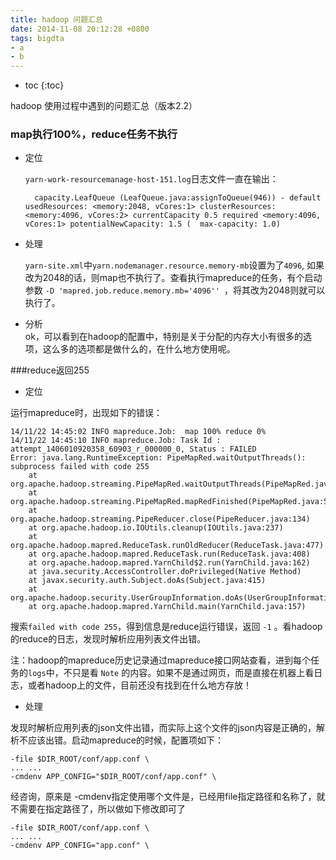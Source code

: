 ```yaml
---
title: hadoop 问题汇总
date: 2014-11-08 20:12:28 +0800
tags: bigdta
- a
- b
---
```


* toc 
{:toc}


hadoop 使用过程中遇到的问题汇总（版本2.2） 

### map执行100%，reduce任务不执行  
* 定位  

    `yarn-work-resourcemanage-host-151.log`日志文件一直在输出： 

        capacity.LeafQueue (LeafQueue.java:assignToQueue(946)) - default usedResources: <memory:2048, vCores:1> clusterResources: <memory:4096, vCores:2> currentCapacity 0.5 required <memory:4096, vCores:1> potentialNewCapacity: 1.5 (  max-capacity: 1.0)

* 处理  

    ` yarn-site.xml `中` yarn.nodemanager.resource.memory-mb `设置为了` 4096 `, 如果改为2048的话，则map也不执行了。查看执行mapreduce的任务，有个启动参数 ` -D 'mapred.job.reduce.memory.mb='4096''  `，将其改为2048则就可以执行了。
    
* 分析  
  ok，可以看到在hadoop的配置中，特别是关于分配的内存大小有很多的选项，这么多的选项都是做什么的，在什么地方使用呢。 

###reduce返回255

* 定位

运行mapreduce时，出现如下的错误：

    14/11/22 14:45:02 INFO mapreduce.Job:  map 100% reduce 0%
    14/11/22 14:45:10 INFO mapreduce.Job: Task Id : attempt_1406010920358_60903_r_000000_0, Status : FAILED
    Error: java.lang.RuntimeException: PipeMapRed.waitOutputThreads(): subprocess failed with code 255
        at org.apache.hadoop.streaming.PipeMapRed.waitOutputThreads(PipeMapRed.java:320)
        at org.apache.hadoop.streaming.PipeMapRed.mapRedFinished(PipeMapRed.java:533)
        at org.apache.hadoop.streaming.PipeReducer.close(PipeReducer.java:134)
        at org.apache.hadoop.io.IOUtils.cleanup(IOUtils.java:237)
        at org.apache.hadoop.mapred.ReduceTask.runOldReducer(ReduceTask.java:477)
        at org.apache.hadoop.mapred.ReduceTask.run(ReduceTask.java:408)
        at org.apache.hadoop.mapred.YarnChild$2.run(YarnChild.java:162)
        at java.security.AccessController.doPrivileged(Native Method)
        at javax.security.auth.Subject.doAs(Subject.java:415)
        at org.apache.hadoop.security.UserGroupInformation.doAs(UserGroupInformation.java:1491)
        at org.apache.hadoop.mapred.YarnChild.main(YarnChild.java:157)

搜索`failed with code 255`，得到信息是reduce运行错误，返回 `-1` 。看hadoop的reduce的日志，发现时解析应用列表文件出错。


注：hadoop的mapreduce历史记录通过mapreduce接口网站查看，进到每个任务的`logs`中，不只是看 `Note` 的内容。如果不是通过网页，而是直接在机器上看日志，或者hadoop上的文件，目前还没有找到在什么地方存放！


* 处理

发现时解析应用列表的json文件出错，而实际上这个文件的json内容是正确的，解析不应该出错。启动mapreduce的时候，配置项如下：

    -file $DIR_ROOT/conf/app.conf \
    ... ...
    -cmdenv APP_CONFIG="$DIR_ROOT/conf/app.conf" \

经咨询，原来是 -cmdenv指定使用哪个文件是，已经用file指定路径和名称了，就不需要在指定路径了，所以做如下修改即可了

    -file $DIR_ROOT/conf/app.conf \
    ... ...
    -cmdenv APP_CONFIG="app.conf" \

